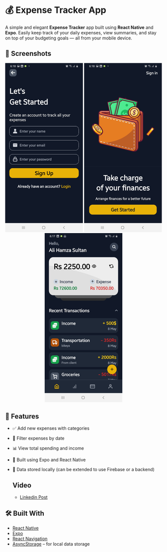 # 💰 Expense Tracker App

A simple and elegant **Expense Tracker** app built using **React Native** and **Expo**. Easily keep track of your daily expenses, view summaries, and stay on top of your budgeting goals — all from your mobile device.

## 📱 Screenshots

<div align="center">
  <img src="1.png" width="250" alt="Home Screen" />
  <img src="2.png" width="250" alt="Add Expense" />
  <img src="3.png" width="250" alt="Summary Screen" />
</div>

## 🚀 Features

- ✅ Add new expenses with categories
- 📅 Filter expenses by date
- 📊 View total spending and income
- 🧭 Built using Expo and React Native
- 💾 Data stored locally (can be extended to use Firebase or a backend)

  ## Video
  
  - [Linkedin Post]([https://reactnative.dev/](https://www.linkedin.com/posts/ali-hamza-sultan-1ba7ba267_reactnative-aistudent-mobiledevelopment-activity-7326299413834874880-tqGX?utm_source=share&utm_medium=member_desktop&rcm=ACoAAEFvw54BKr9stc2ZZv3FQmWpBqE238QdEMQ))

## 🛠️ Built With

- [React Native](https://reactnative.dev/)
- [Expo](https://expo.dev/)
- [React Navigation](https://reactnavigation.org/)
- [AsyncStorage](https://react-native-async-storage.github.io/async-storage/) – for local data storage

